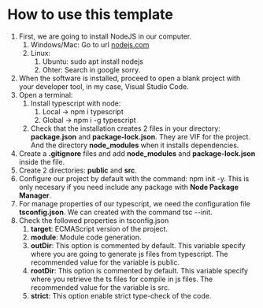 # How to use this template

1.  First, we are going to install NodeJS in our computer. 
    1.  Windows/Mac: Go to url [nodejs.com](https://nodejs.org/es/)
    2.  Linux:
        1.  Ubuntu: sudo apt install nodejs
        2.  Ohter: Search in google sorry.
2.  When the software is installed, proceed to open a blank project with your developer tool, in my case, Visual Studio Code.
3.  Open a terminal:
    1.  Install typescript with node:
        1.  Local -> npm i typescript
        2.  Global -> npm i -g typescript
    2.  Check that the installation creates 2 files in your directory: __package.json__ and __package-lock.json__. They are VIF for the project. And the directory __node_modules__ when it installs dependencies.
4.  Create a __.gitignore__ files and add __node_modules__ and __package-lock.json__ inside the file.
5.  Create 2 directories: __public__ and __src__.
6.  Configure our project by default with the command: npm init -y. This is only necesary if you need include any package with __Node Package Manager__.
7.  For manage properties of our typescript, we need the configuration file __tsconfig.json__. We can created with the command tsc --init.
8.  Check the followed properties in tsconfig.json
    1.  __target__: ECMAScript version of the project.
    2.  __module__: Module code generation.
    3.  __outDir__: This option is commented by default. This variable specify where you are going to generate js files from typescript. The recommended value for the variable is public.
    4.  __rootDir__: This option is commented by default. This variable specify where you retrieve the ts files for compile in js files. The recommended value for the variable is src.
    5.  __strict__: This option enable strict type-check of the code.

